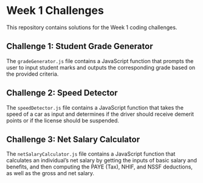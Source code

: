 # Week 1 Challenges

This repository contains solutions for the Week 1 coding challenges.

## Challenge 1: Student Grade Generator

The `gradeGenerator.js` file contains a JavaScript function that prompts the user to input student marks and outputs the corresponding grade based on the provided criteria.

## Challenge 2: Speed Detector

The `speedDetector.js` file contains a JavaScript function that takes the speed of a car as input and determines if the driver should receive demerit points or if the license should be suspended.

## Challenge 3: Net Salary Calculator

The `netSalaryCalculator.js` file contains a JavaScript function that calculates an individual’s net salary by getting the inputs of basic salary and benefits, and then computing the PAYE (Tax), NHIF, and NSSF deductions, as well as the gross and net salary.
